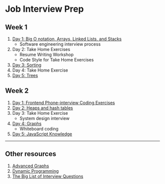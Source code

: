 # Job Interview Prep

## Week 1

1. [Day 1: Big O notation, Arrays, Linked Lists, and Stacks](big_o_arrays_linked_lists_stacks/)
    - Software engineering interview process
1. Day 2: Take Home Exercises
    - Resume Writing Workshop
    - Code Style for Take Home Exercises
1. [Day 3: Sorting](sorting/)
1. Day 4: Take Home Exercise
1. [Day 5: Trees](trees/)

## Week 2

1. [Day 1: Frontend Phone-interview Coding Exercises](questions/frontend.md)
1. [Day 2: Heaps and hash tables](heap_hash/)
1. Day 3: Take Home Exercise
    - System design interview
1. [Day 4: Graphs](graphs/)
    - Whiteboard coding
1. [Day 5: JavaScript Knowledge](questions/js.md)

---

## Other resources

1. [Advanced Graphs](advanced_graphs/)
1. [Dynamic Programming](dp/)
1. [The Big List of Interview Questions](questions/)
